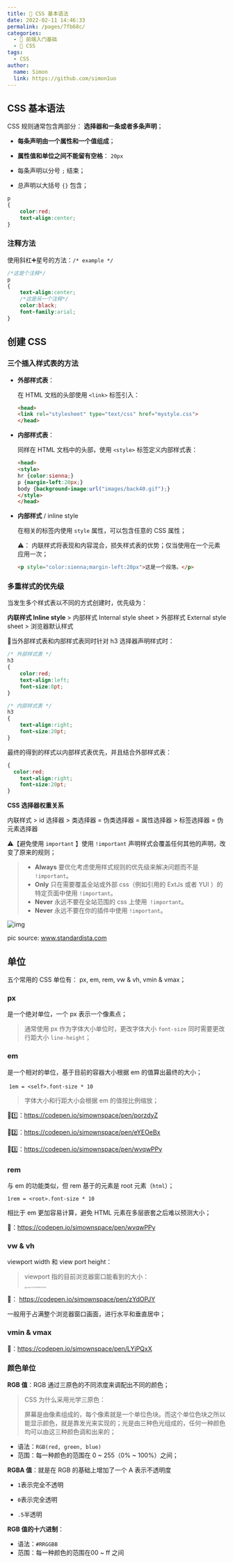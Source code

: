 ```yaml
---
title: 📖 CSS 基本语法
date: 2022-02-11 14:46:33
permalink: /pages/7fb68c/
categories: 
  - 🚶 前端入门基础
  - 🎨 CSS
tags: 
  - CSS
author: 
  name: Simon
  link: https://github.com/simon1uo
---
```




## CSS 基本语法

CSS 规则通常包含两部分： **选择器和一条或者多条声明**；

+ **每条声明由一个属性和一个值组成**；

+ **属性值和单位之间不能留有空格**： `20px` 

+ 每条声明以分号 `;` 结束；

+ 总声明以大括号 `{}` 包含；

```css
p
{
    color:red;
    text-align:center;
}
```



### **注释方法**

使用斜杠➕星号的方法：`/* example */` 

```css
/*这是个注释*/
p
{
    text-align:center;
    /*这是另一个注释*/
    color:black;
    font-family:arial;
}
```



## 创建 CSS

### **三个插入样式表的方法**

+ **外部样式表**：

  在 HTML 文档的头部使用 `<link>` 标签引入：

  ```html
  <head>
  <link rel="stylesheet" type="text/css" href="mystyle.css">
  </head>
  ```

  

+ **内部样式表**：

  同样在 HTML 文档中的头部，使用 `<style>` 标签定义内部样式表：

  ```html
  <head>
  <style>
  hr {color:sienna;}
  p {margin-left:20px;}
  body {background-image:url("images/back40.gif");}
  </style>
  </head>
  ```

  

+ **内部样式** / inline style

  在相关的标签内使用 `style` 属性，可以包含任意的 CSS 属性；

  ⚠️： 内联样式将表现和内容混合，损失样式表的优势；仅当使用在一个元素应用一次；

  ```html
  <p style="color:sienna;margin-left:20px">这是一个段落。</p>
  ```



### **多重样式的优先级**

当发生多个样式表以不同的方式创建时，优先级为：

**内联样式 Inline style** > 内部样式 Internal style sheet > 外部样式 External style sheet > 浏览器默认样式



🌰当外部样式表和内部样式表同时针对 h3 选择器声明样式时：

```css
/* 外部样式表 */
h3
{
    color:red;
    text-align:left;
    font-size:8pt;
}
```

```css
/* 内部样式表 */
h3
{
    text-align:right;
    font-size:20pt;
}
```

最终的得到的样式以内部样式表优先，并且结合外部样式表：

```css
{ 
  color:red;
	text-align:right;
	font-size:20pt;
}
```



**CSS 选择器权重关系**

内联样式 > id 选择器 > 类选择器 = 伪类选择器 = 属性选择器 > 标签选择器 = 伪元素选择器 

⚠️【避免使用 `important` 】使用 `!important` 声明样式会覆盖任何其他的声明，改变了原来的规则；

> - **Always** 要优化考虑使用样式规则的优先级来解决问题而不是 `!important`。
> - **Only** 只在需要覆盖全站或外部 css（例如引用的 ExtJs 或者 YUI ）的特定页面中使用 `!important`。
> - **Never** 永远不要在全站范围的 css 上使用` !important`。
> - **Never** 永远不要在你的插件中使用 `!important`。





![img](https://cdn.jsdelivr.net/gh/simon1uo/image-flow@master/image/7KKD8b.png)

pic source: www.standardista.com



## 单位

五个常用的 CSS 单位有： px, em, rem, vw & vh, vmin & vmax；

### px

是一个绝对单位，一个 px 表示一个像素点；

> 通常使用 px 作为字体大小单位时，更改字体大小 `font-size` 同时需要更改行距大小 `line-height`；



### em

是一个相对的单位，基于目前的容器大小根据 em 的值算出最终的大小；

​	`1em = <self>.font-size * 10`

> 字体大小和行距大小会根据 em 的值按比例缩放；

🌰:one:：https://codepen.io/simownspace/pen/porzdyZ

🌰:two:：https://codepen.io/simownspace/pen/eYEOeBx

🌰:three:：https://codepen.io/simownspace/pen/wvqwPPy



### rem

与 em 的功能类似，但 rem 基于的元素是 root 元素（`html`）；

`1rem = <root>.font-size * 10`

相比于 em 更加容易计算，避免 HTML 元素在多层嵌套之后难以预测大小；

🌰：https://codepen.io/simownspace/pen/wvqwPPy



### vw & vh

viewport width 和 view port height：

> viewport 指的目前浏览器窗口能看到的大小：
>
> <img src="https://cdn.jsdelivr.net/gh/simon1uo/image-flow@master/image/FfyXfv.png" alt="image-20211008182320287" style="zoom: 25%;" />

🌰： https://codepen.io/simownspace/pen/zYdOPJY

一般用于占满整个浏览器窗口画面，进行水平和垂直居中；



### vmin & vmax

🌰：https://codepen.io/simownspace/pen/LYjPQxX



### 颜色单位

**RGB 值**：RGB 通过三原色的不同浓度来调配出不同的颜色；

> CSS 为什么采用光学三原色：
>
> 屏幕是由像素组成的，每个像素就是一个单位色块。而这个单位色块之所以能显示颜色，就是靠发光来实现的；光是由三种色光组成的，任何一种颜色均可以由这三种颜色调和出来的；

- 语法：`RGB(red, green, blue)`
- 范围：每一种颜色的范围在 0 ~ 255（0% ~ 100%）之间；



**RGBA 值**：就是在 RGB 的基础上增加了一个 A 表示不透明度

- `1`表示完全不透明
- `0`表示完全透明

- `.5`半透明



**RGB 值的十六进制**：

- 语法：`#RRGGBB`
- 范围：每一种颜色的范围在00 ~ ff 之间
